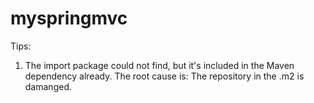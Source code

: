# myspringmvc

Tips:
1. The import package could not find, but it's included in the Maven dependency already. The root cause is: The repository in the .m2 is damanged.
